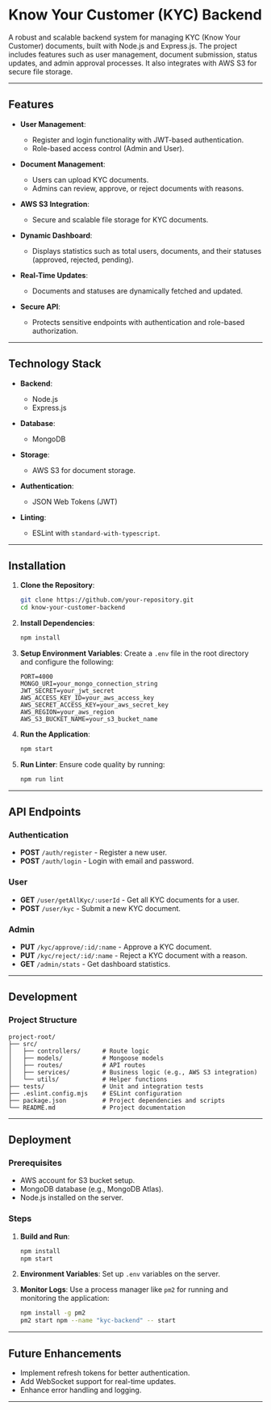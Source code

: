 # Know Your Customer (KYC) Backend

A robust and scalable backend system for managing KYC (Know Your Customer) documents, built with Node.js and Express.js. The project includes features such as user management, document submission, status updates, and admin approval processes. It also integrates with AWS S3 for secure file storage.

---

## Features

- **User Management**:

  - Register and login functionality with JWT-based authentication.
  - Role-based access control (Admin and User).

- **Document Management**:

  - Users can upload KYC documents.
  - Admins can review, approve, or reject documents with reasons.

- **AWS S3 Integration**:

  - Secure and scalable file storage for KYC documents.

- **Dynamic Dashboard**:

  - Displays statistics such as total users, documents, and their statuses (approved, rejected, pending).

- **Real-Time Updates**:

  - Documents and statuses are dynamically fetched and updated.

- **Secure API**:
  - Protects sensitive endpoints with authentication and role-based authorization.

---

## Technology Stack

- **Backend**:

  - Node.js
  - Express.js

- **Database**:

  - MongoDB

- **Storage**:

  - AWS S3 for document storage.

- **Authentication**:

  - JSON Web Tokens (JWT)

- **Linting**:
  - ESLint with `standard-with-typescript`.

---

## Installation

1. **Clone the Repository**:

   ```bash
   git clone https://github.com/your-repository.git
   cd know-your-customer-backend
   ```

2. **Install Dependencies**:

   ```bash
   npm install
   ```

3. **Setup Environment Variables**:
   Create a `.env` file in the root directory and configure the following:

   ```env
   PORT=4000
   MONGO_URI=your_mongo_connection_string
   JWT_SECRET=your_jwt_secret
   AWS_ACCESS_KEY_ID=your_aws_access_key
   AWS_SECRET_ACCESS_KEY=your_aws_secret_key
   AWS_REGION=your_aws_region
   AWS_S3_BUCKET_NAME=your_s3_bucket_name
   ```

4. **Run the Application**:

   ```bash
   npm start
   ```

5. **Run Linter**:
   Ensure code quality by running:
   ```bash
   npm run lint
   ```

---

## API Endpoints

### Authentication

- **POST** `/auth/register` - Register a new user.
- **POST** `/auth/login` - Login with email and password.

### User

- **GET** `/user/getAllKyc/:userId` - Get all KYC documents for a user.
- **POST** `/user/kyc` - Submit a new KYC document.

### Admin

- **PUT** `/kyc/approve/:id/:name` - Approve a KYC document.
- **PUT** `/kyc/reject/:id/:name` - Reject a KYC document with a reason.
- **GET** `/admin/stats` - Get dashboard statistics.

---

## Development

### Project Structure

```
project-root/
├── src/
│   ├── controllers/      # Route logic
│   ├── models/           # Mongoose models
│   ├── routes/           # API routes
│   ├── services/         # Business logic (e.g., AWS S3 integration)
│   └── utils/            # Helper functions
├── tests/                # Unit and integration tests
├── .eslint.config.mjs    # ESLint configuration
├── package.json          # Project dependencies and scripts
└── README.md             # Project documentation
```

---

## Deployment

### Prerequisites

- AWS account for S3 bucket setup.
- MongoDB database (e.g., MongoDB Atlas).
- Node.js installed on the server.

### Steps

1. **Build and Run**:

   ```bash
   npm install
   npm start
   ```

2. **Environment Variables**:
   Set up `.env` variables on the server.

3. **Monitor Logs**:
   Use a process manager like `pm2` for running and monitoring the application:
   ```bash
   npm install -g pm2
   pm2 start npm --name "kyc-backend" -- start
   ```

---

## Future Enhancements

- Implement refresh tokens for better authentication.
- Add WebSocket support for real-time updates.
- Enhance error handling and logging.

---
